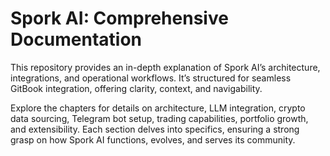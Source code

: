 # Spork AI: Comprehensive Documentation

This repository provides an in-depth explanation of Spork AI’s architecture, integrations, and operational workflows. It’s structured for seamless GitBook integration, offering clarity, context, and navigability.

Explore the chapters for details on architecture, LLM integration, crypto data sourcing, Telegram bot setup, trading capabilities, portfolio growth, and extensibility. Each section delves into specifics, ensuring a strong grasp on how Spork AI functions, evolves, and serves its community.
